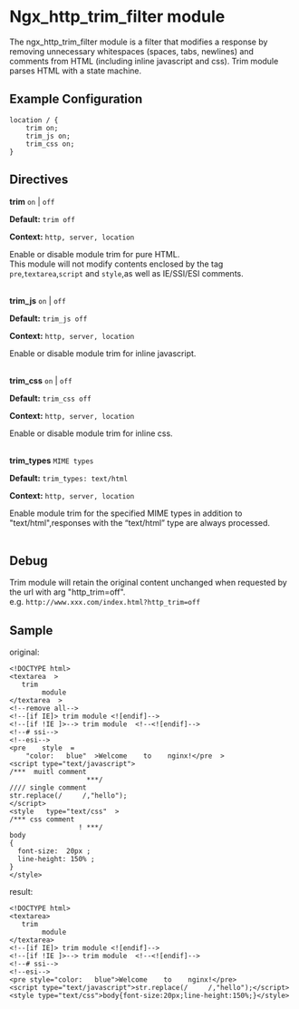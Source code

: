 # Ngx_http_trim_filter module

The ngx_http_trim_filter module is a filter that modifies a response by removing unnecessary whitespaces 
(spaces, tabs, newlines) and comments from HTML (including inline javascript and css). Trim module parses 
HTML with a state machine.


## Example Configuration

    location / {
        trim on;
        trim_js on;
        trim_css on;
    }

## Directives

**trim** `on` | `off`

**Default:** `trim off`

**Context:** `http, server, location` 
     
Enable or disable module trim for pure HTML.  
This module will not modify contents enclosed by the tag `pre`,`textarea`,`script` and `style`,as well as IE/SSI/ESI comments.  
<br/>


**trim_js** `on` | `off`

**Default:** `trim_js off`

**Context:** `http, server, location` 
     
Enable or disable module trim for inline javascript.  
<br/>


**trim_css** `on` | `off`

**Default:** `trim_css off`

**Context:** `http, server, location` 
     
Enable or disable module trim for inline css.  
<br/>


**trim_types** `MIME types`

**Default:** `trim_types: text/html`

**Context:** `http, server, location`

Enable module trim for the specified MIME types in addition to "text/html",responses with the “text/html” type are always processed.  
<br/>


## Debug

Trim module will retain the original content unchanged when requested by the url with arg "http_trim=off".   
e.g.  `http://www.xxx.com/index.html?http_trim=off`  

## Sample
original:

    <!DOCTYPE html>
    <textarea  >
       trim
            module
    </textarea  >
    <!--remove all-->
    <!--[if IE]> trim module <![endif]-->
    <!--[if !IE ]>--> trim module  <!--<![endif]-->
    <!--# ssi-->
    <!--esi-->
    <pre    style  =
        "color:   blue"  >Welcome    to    nginx!</pre  >
    <script type="text/javascript">
    /***  muitl comment 
                       ***/
    //// single comment
    str.replace(/     /,"hello");
    </script>
    <style   type="text/css"  >
    /*** css comment
                     ! ***/
    body
    {
      font-size:  20px ;
      line-height: 150% ;
    }
    </style>
    
result:

    <!DOCTYPE html>
    <textarea>
       trim  
            module
    </textarea>
    <!--[if IE]> trim module <![endif]-->
    <!--[if !IE ]>--> trim module  <!--<![endif]-->
    <!--# ssi-->
    <!--esi-->
    <pre style="color:   blue">Welcome    to    nginx!</pre>
    <script type="text/javascript">str.replace(/     /,"hello");</script>
    <style type="text/css">body{font-size:20px;line-height:150%;}</style>

